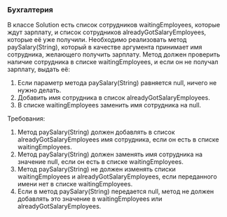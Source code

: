 
### Бухгалтерия

В классе Solution есть список сотрудников waitingEmployees, которые ждут зарплату, и список сотрудников alreadyGotSalaryEmployees, которые её уже получили.
Необходимо реализовать метод paySalary(String), который в качестве аргумента принимает имя сотрудника, желающего получить зарплату.
Метод должен проверить наличие сотрудника в списке waitingEmployees, и если он не получал зарплату, выдать её:
1. Если параметр метода paySalary(String) равняется null, ничего не нужно делать.
2. Добавить имя сотрудника в список alreadyGotSalaryEmployees.
3. В списке waitingEmployees заменить имя сотрудника на null.


Требования:
1.	Метод paySalary(String) должен добавлять в список alreadyGotSalaryEmployees имя сотрудника, если он есть в списке waitingEmployees.
2.	Метод paySalary(String) должен заменять имя сотрудника на значение null, если он есть в списке waitingEmployees.
3.	Метод paySalary(String) не должен изменять списки waitingEmployees и alreadyGotSalaryEmployees, если переданного имени нет в списке waitingEmployees.
4.	Если в метод paySalary(String) передается null, метод не должен добавлять это значение в waitingEmployees или alreadyGotSalaryEmployees.


